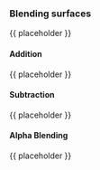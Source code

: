 ### Blending surfaces

{{ placeholder }}
<!-- TODO: Speak about blending surfaces for high-performance surface operations (lighting for instance) -->

#### Addition

{{ placeholder }}
<!-- TODO: Speak about blending surfaces via additive blending -->

#### Subtraction

{{ placeholder }}

<!-- TODO: Speak about blending surfaces via subtractive blending -->

#### Alpha Blending

{{ placeholder }}

<!-- TODO: Speak about blending surfaces via alpha blending -->
